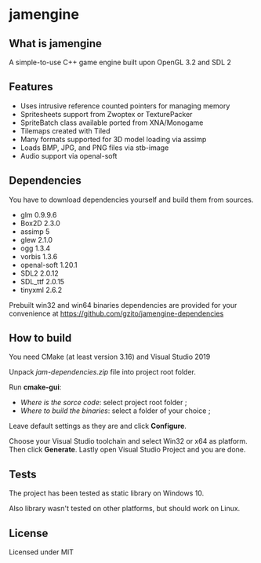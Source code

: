 # jamengine

## What is jamengine
A simple-to-use C++ game engine built upon OpenGL 3.2 and SDL 2

## Features

 - Uses intrusive reference counted pointers for managing memory
 - Spritesheets support from Zwoptex or TexturePacker
 - SpriteBatch class available ported from XNA/Monogame
 - Tilemaps created with Tiled
 - Many formats supported for 3D model loading via assimp
 - Loads BMP, JPG, and PNG files via stb-image
 - Audio support via openal-soft

## Dependencies
You have to download dependencies yourself and build them from sources.

 -  glm 0.9.9.6
 -  Box2D 2.3.0
 -  assimp 5
 -  glew 2.1.0
 -  ogg 1.3.4
 -  vorbis 1.3.6
 -  openal-soft 1.20.1
 -  SDL2 2.0.12
 -  SDL_ttf 2.0.15
 -  tinyxml 2.6.2

Prebuilt win32 and win64 binaries dependencies are provided for your convenience at https://github.com/gzito/jamengine-dependencies

## How to build

You need CMake (at least version 3.16) and Visual Studio 2019

Unpack _jam-dependencies.zip_ file into project root folder.

Run **cmake-gui**: 

- _Where is the sorce code_: select project root folder ;
- _Where to build the binaries_: select a folder of your choice ;


Leave default settings as they are and click **Configure**.

Choose your Visual Studio toolchain and select Win32 or x64 as platform. Then click **Generate**. Lastly open Visual Studio Project and you are done.


## Tests
The project has been tested as static library on Windows 10.

Also library wasn't tested on other platforms, but should work on Linux.

## License
Licensed under MIT
